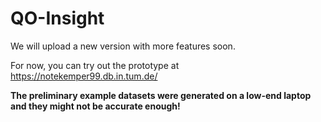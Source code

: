 # QO-Insight
We will upload a new version with more features soon.

For now, you can try out the prototype at https://notekemper99.db.in.tum.de/

**The preliminary example datasets were generated on a low-end laptop and they might not be accurate enough!**

